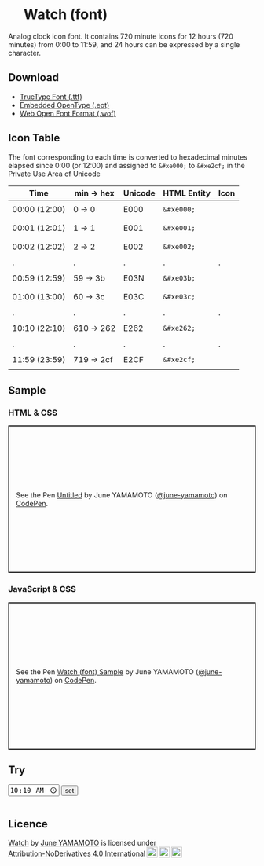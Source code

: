 <style>
  @font-face {
    font-family: 'watch';
    src:  url('fonts/watch.eot?bxjsyq');
    src:  url('fonts/watch.eot?bxjsyq#iefix') format('embedded-opentype'),
      url('fonts/watch.ttf?bxjsyq') format('truetype'),
      url('fonts/watch.woff?bxjsyq') format('woff'),
      url('fonts/watch.svg?bxjsyq#watch') format('svg');
    font-weight: normal;
    font-style: normal;
    font-display: block;
  }
  .watch {
    /* use !important to prevent issues with browser extensions that change fonts */
    font-family: 'watch' !important;
    speak: never;
    font-style: normal;
    font-weight: normal;
    font-variant: normal;
    text-transform: none;
    line-height: 1;

    /* Better Font Rendering =========== */
    -webkit-font-smoothing: antialiased;
    -moz-osx-font-smoothing: grayscale;

    font-size: 2rem;
  }
  </style>
# <span class="watch now-watch">&#xe262;</span> Watch (font)
Analog clock icon font.
It contains 720 minute icons for 12 hours (720 minutes) from 0:00 to 11:59, and 24 hours can be expressed by a single character.
## Download
- [TrueType Font (.ttf)](fonts/watch.ttf)
- [Embedded OpenType (.eot)](fonts/watch.eot)
- [Web Open Font Format (.wof)](fonts/watch.woff)

## Icon Table
The font corresponding to each time is converted to hexadecimal minutes elapsed since 0:00 (or 12:00) and assigned to ``&#xe000;`` to ``&#xe2cf;`` in the Private Use Area of Unicode

| Time | min → hex | Unicode | HTML Entity | Icon |
| --- | --- | --- | --- | --- |
| 00:00 (12:00) | 0 → 0 | E000 | ``&#xe000;`` | <span class="watch">&#xe000;</span> |
| 00:01 (12:01) | 1 → 1 | E001| ``&#xe001;`` | <span class="watch">&#xe001;</span> |
| 00:02 (12:02) | 2 → 2 | E002 | ``&#xe002;`` | <span class="watch">&#xe002;</span> |
| . | . | . | . | . |
| 00:59 (12:59) | 59 → 3b | E03N | ``&#xe03b;`` | <span class="watch">&#xe03b;</span> |
| 01:00 (13:00) | 60 → 3c | E03C | ``&#xe03c;`` | <span class="watch">&#xe03c;</span> |
| . | . | . | . | . |
| 10:10 (22:10) | 610 → 262 | E262 | ``&#xe262;`` | <span class="watch">&#xe262;</span> |
| . | . | . | . | . |
| 11:59 (23:59) | 719 → 2cf | E2CF | ``&#xe2cf;`` | <span class="watch">&#xe2cf;</span> |

## Sample
### HTML & CSS
<p class="codepen" data-height="300" data-default-tab="css,result" data-slug-hash="mdgpoZV" data-user="june-yamamoto" style="height: 300px; box-sizing: border-box; display: flex; align-items: center; justify-content: center; border: 2px solid; margin: 1em 0; padding: 1em;">
  <span>See the Pen <a href="https://codepen.io/june-yamamoto/pen/mdgpoZV">
  Untitled</a> by June YAMAMOTO (<a href="https://codepen.io/june-yamamoto">@june-yamamoto</a>)
  on <a href="https://codepen.io">CodePen</a>.</span>
</p>
<script async src="https://cpwebassets.codepen.io/assets/embed/ei.js"></script>

### JavaScript & CSS
<p class="codepen" data-height="300" data-default-tab="css,result" data-slug-hash="oNOpVpV" data-user="june-yamamoto" style="height: 300px; box-sizing: border-box; display: flex; align-items: center; justify-content: center; border: 2px solid; margin: 1em 0; padding: 1em;">
  <span>See the Pen <a href="https://codepen.io/june-yamamoto/pen/oNOpVpV">
  Watch (font) Sample</a> by June YAMAMOTO (<a href="https://codepen.io/june-yamamoto">@june-yamamoto</a>)
  on <a href="https://codepen.io">CodePen</a>.</span>
</p>
<script async src="https://cpwebassets.codepen.io/assets/embed/ei.js"></script>

## Try

<input id="time" type="time" value="10:10">
<button onclick="onSet()">set</button>
<pre id="check"></pre>

## Licence
<p xmlns:cc="http://creativecommons.org/ns#" xmlns:dct="http://purl.org/dc/terms/"><a property="dct:title" rel="cc:attributionURL" href="https://yambal.github.io/watch/">Watch</a> by <a rel="cc:attributionURL dct:creator" property="cc:attributionName" href="https://twitter.com/YamamotoJune">June YAMAMOTO</a> is licensed under <a href="http://creativecommons.org/licenses/by-nd/4.0/?ref=chooser-v1" target="_blank" rel="license noopener noreferrer" style="display:inline-block;">Attribution-NoDerivatives 4.0 International<img style="height:22px!important;margin-left:3px;vertical-align:text-bottom;" src="https://mirrors.creativecommons.org/presskit/icons/cc.svg?ref=chooser-v1"><img style="height:22px!important;margin-left:3px;vertical-align:text-bottom;" src="https://mirrors.creativecommons.org/presskit/icons/by.svg?ref=chooser-v1"><img style="height:22px!important;margin-left:3px;vertical-align:text-bottom;" src="https://mirrors.creativecommons.org/presskit/icons/nd.svg?ref=chooser-v1"></a></p>

<script>
  function onSet() {
    var inputElement = document.getElementById("time")
    var checkElement = document.getElementById("check")
    if(inputElement && checkElement && inputElement.value){
      const [h, m] = inputElement.value.split(":")
      const min = (parseInt(h) * 60 + parseInt(m)) % 720
      const hex = ("000" + (min).toString(16)).slice(-3)

      const sampleUnicode = `&amp;#xe${hex};`
      const unicode = `&#xe${hex};`

      checkElement.innerHTML = `h:${h}, m:${m}
      = ${min}min (minutes elapsed from 00:00 or 12:00)
      = hex: ${hex} (Converted to hexadecimal)
      = unicode: ${sampleUnicode} (Formed as Unicode)
      = html exsample : &lt;span class="watch"&gt;${sampleUnicode}&lt;/span&gt;
      = <span class="watch">${unicode}</span>`
    }
    return
  }

  function setNow() {
    const now = new Date()
    const nowH = now.getHours()
    const nowM = now.getMinutes()
    const min = (nowH * 60 + nowM) % 720
    const hex = ("000" + (min).toString(16)).slice(-3)
    const unicode = `&#xe${hex};`
    const elements = document.getElementsByClassName("now-watch")
    const elementsArr = Array.from( elements )
    elementsArr.forEach((element) => {
      element.innerHTML = unicode
    })
  }

  onSet()
  setNow()
  
  setInterval(setNow, 30000);
</script>